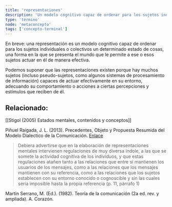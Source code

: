 ```yaml
---
title: 'representaciones'
description: 'Un modelo cognitivo capaz de ordenar para los sujetos individuales o colectivos un determinado estado de cosas'
type: 'término'
node: 'metaconcepto'
tags: ['concepto-terminal']
---
```


En breve: una representación es un modelo cognitivo capaz de ordenar para los sujetos individuales o colectivos un determinado estado de cosas, una forma en la que se presenta el mundo que le permite a ese o esos sujetos actuar en él de manera efectiva.

Podemos suponer que las representaciones existen porque hay muchos sujetos (incluso pseudo-sujetos, como algunos sistemas de procesamiento de información) capaces de actuar efectivamente en su entorno, adecuando su comportamiento o acciones a ciertas percepciones y estímulos que reciben de él.

## Relacionado:

[[Stigol (2005) Estados mentales, contenidos y conceptos]]

Piñuel Raigada, J. L. (2013). Precedentes, Objeto y Propuesta Resumida del Modelo Dialectico de la Comunicación. [Enlace](https://www.ucm.es/data/cont/docs/268-2013-08-19-Pinuel_Expresion_PrecedentesObjetoPropuesta.pdf)

>Debiera advertirse que en la elaboración de representaciones mentales intervienen regulaciones de muy diversa índole, a las que se somete la actividad cognitiva de los individuos, y que estas regulaciones atañen tanto a las relaciones que entre sí mantienen los usuarios de los mensajes, como a las relaciones que los mensajes mantienen con su referencia, como a las relaciones que los sujetos establecen con su entorno conocido o cognoscible y sin las cuales sería imposible hasta la propia referencia (p. 11, párrafo 1)

Martín Serrano, M. (Ed.). (1982). Teoría de la comunicación (2a ed. rev. y ampliada). A. Corazón.
